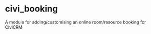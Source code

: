 civi_booking
============

A module for adding/customising an online room/resource booking for CiviCRM